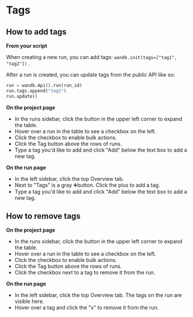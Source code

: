 # Tags

## How to add tags <a id="how-to-add-tags"></a>

**From your script**

When creating a new run, you can add tags: `wandb.init(tags=["tag1", "tag2"])` .

After a run is created, you can update tags from the public API like so:

```python
run = wandb.Api().run(run_id)
run.tags.append("tag1")
run.update()
```

**On the project page**

* In the runs sidebar, click the button in the upper left corner to expand the table.
* Hover over a run in the table to see a checkbox on the left.
* Click the checkbox to enable bulk actions.
* Click the Tag button above the rows of runs.
* Type a tag you'd like to add and click "Add" below the text box to add a new tag.

**On the run page**

* In the left sidebar, click the top Overview tab.
* Next to "Tags" is a gray ➕button. Click the plus to add a tag.
* Type a tag you'd like to add and click "Add" below the text box to add a new tag.

## How to remove tags <a id="how-to-remove-tags"></a>

**On the project page**

* In the runs sidebar, click the button in the upper left corner to expand the table.
* Hover over a run in the table to see a checkbox on the left.
* Click the checkbox to enable bulk actions.
* Click the Tag button above the rows of runs.
* Click the checkbox next to a tag to remove it from the run.

**On the run page**

* In the left sidebar, click the top Overview tab. The tags on the run are visible here.
* Hover over a tag and click the "x" to remove it from the run.

